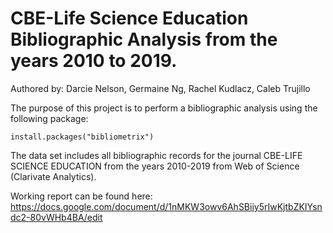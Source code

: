 # CBE-Life Science Education Bibliographic Analysis from the years 2010 to 2019. 
Authored by: Darcie Nelson, Germaine Ng, Rachel Kudlacz, Caleb Trujillo

The purpose of this project is to perform a bibliographic analysis using the following package: 
```
install.packages("bibliometrix")
```
The data set includes all bibliographic records for the journal CBE-LIFE SCIENCE EDUCATION from the years 2010-2019 from Web of Science (Clarivate Analytics).

Working report can be found here: 
https://docs.google.com/document/d/1nMKW3owv6AhSBiiy5rIwKjtbZKIYsndc2-80vWHb4BA/edit 
